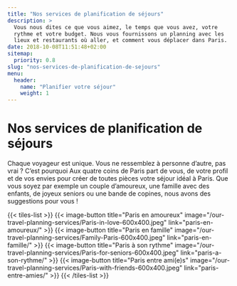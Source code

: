 ```yaml
---
title: "Nos services de planification de séjours"
description: >
  Vous nous dites ce que vous aimez, le temps que vous avez, votre
  rythme et votre budget. Nous vous fournissons un planning avec les
  lieux et restaurants où aller, et comment vous déplacer dans Paris.
date: 2018-10-08T11:51:48+02:00
sitemap:
  priority: 0.8
slug: "nos-services-de-planification-de-sejours"
menu:
  header:
    name: "Planifier votre séjour"
    weight: 1
---
```


# Nos services de planification de séjours
Chaque voyageur est unique. Vous ne ressemblez à personne d’autre, pas vrai ? C’est pourquoi Aux quatre coins de Paris part de vous, de votre profil et de vos envies pour créer de toutes pièces votre séjour idéal à Paris. Que vous soyez par exemple un couple d’amoureux, une famille avec des enfants, de joyeux seniors ou une bande de copines, nous avons des suggestions pour vous !

{{< tiles-list >}}
  {{< image-button title="Paris en amoureux"
      image="/our-travel-planning-services/Paris-in-love-600x400.jpeg"
      link="paris-en-amoureux/" >}}
  {{< image-button title="Paris en famille"
      image="/our-travel-planning-services/Family-Paris-600x400.jpeg"
      link="paris-en-famille/" >}}
  {{< image-button title="Paris à son rythme"
      image="/our-travel-planning-services/Paris-for-seniors-600x400.jpeg"
      link="paris-a-son-rythme/" >}}
  {{< image-button title="Paris entre ami(e)s"
      image="/our-travel-planning-services/Paris-with-friends-600x400.jpeg"
      link="paris-entre-amies/" >}}
{{< /tiles-list >}}
